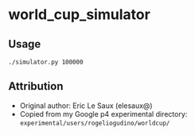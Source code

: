 # world_cup_simulator

## Usage

```
./simulator.py 100000
```

## Attribution

* Original author: Eric Le Saux (elesaux@)
* Copied from my Google p4 experimental directory: `experimental/users/rogeliogudino/worldcup/`
